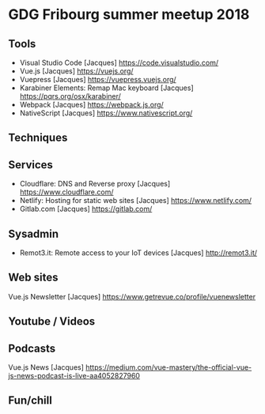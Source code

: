 # GDG Fribourg summer meetup 2018

## Tools

* Visual Studio Code [Jacques] <https://code.visualstudio.com/>
* Vue.js [Jacques] <https://vuejs.org/>
* Vuepress [Jacques] <https://vuepress.vuejs.org/>
* Karabiner Elements: Remap Mac keyboard [Jacques] <https://pqrs.org/osx/karabiner/>
* Webpack [Jacques] <https://webpack.js.org/>
* NativeScript [Jacques] <https://www.nativescript.org/>
 
## Techniques

## Services

* Cloudflare: DNS and Reverse proxy [Jacques] <https://www.cloudflare.com/>
* Netlify: Hosting for static web sites [Jacques] <https://www.netlify.com/>
* Gitlab.com [Jacques] <https://gitlab.com/>

## Sysadmin

* Remot3.it: Remote access to your IoT devices [Jacques] <http://remot3.it/>

## Web sites

Vue.js Newsletter [Jacques] <https://www.getrevue.co/profile/vuenewsletter>

## Youtube / Videos

## Podcasts

Vue.js News [Jacques] <https://medium.com/vue-mastery/the-official-vue-js-news-podcast-is-live-aa4052827960>

## Fun/chill

